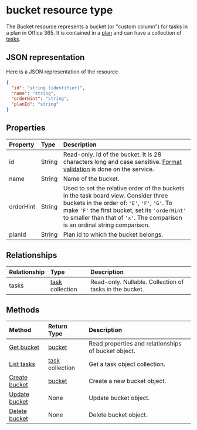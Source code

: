 # bucket resource type

The Bucket resource represents a bucket (or "custom column") for tasks in a plan in Office 365. It is contained in a [plan](plan.md) and can have a collection of [tasks](task.md).

## JSON representation

Here is a JSON representation of the resource

<!-- {
  "blockType": "resource",
  "optionalProperties": [
    "tasks"
  ],
  "@odata.type": "microsoft.graph.bucket"
}-->

```json
{
  "id": "string (identifier)",
  "name": "string",
  "orderHint": "string",
  "planId": "string"
}

```
## Properties
| Property	   | Type	|Description|
|:---------------|:--------|:----------|
|id|String| Read-only. Id of the bucket. It is 28 characters long and case sensitive. [Format validation](tasks_identifiers_disclaimer.md) is done on the service.|
|name|String| Name of the bucket. |
|orderHint|String| Used to set the relative order of the buckets in the task board view. Consider three buckets in the order of: `'E'`, `'F'`, `'G'`. To make `'F'` the first bucket, set its `'orderHint'` to smaller than that of `'x'`. The comparison is an ordinal string comparison.|
|planId|String| Plan id to which the bucket belongs. |

## Relationships
| Relationship | Type	|Description|
|:---------------|:--------|:----------|
|tasks|[task](task.md) collection| Read-only. Nullable. Collection of tasks in the bucket. |

## Methods

| Method		   | Return Type	|Description|
|:---------------|:--------|:----------|
|[Get bucket](../api/bucket_get.md) | [bucket](bucket.md) |Read properties and relationships of bucket object.|
|[List tasks](../api/bucket_list_tasks.md) |[task](task.md) collection| Get a task object collection.|
|[Create bucket](../api/bucket_post_buckets.md) | [bucket](bucket.md)	| Create a new bucket object. |
|[Update bucket](../api/bucket_update.md) | None |Update bucket object. |
|[Delete bucket](../api/bucket_delete.md) | None |Delete bucket object. |

<!-- uuid: 8fcb5dbc-d5aa-4681-8e31-b001d5168d79
2015-10-25 14:57:30 UTC -->
<!-- {
  "type": "#page.annotation",
  "description": "bucket resource",
  "keywords": "",
  "section": "documentation",
  "tocPath": ""
}-->


<!-- {
  "type": "#page.annotation",
  "description": "",
  "tocPath": "/beta reference/Tasks/bucket",
  "apiVersion": "beta",
  "section": "documentation",
  "canonicalURL": ""
} -->
